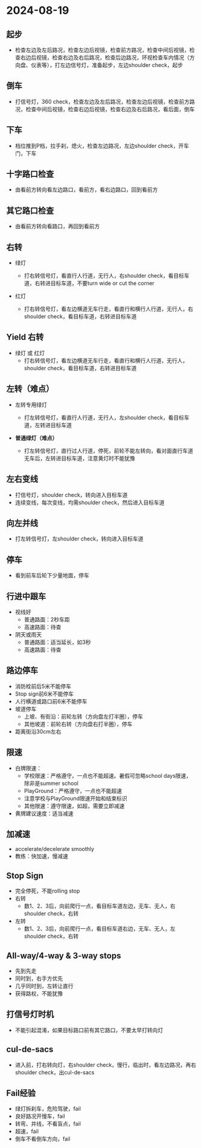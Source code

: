 # 2024-08-19  #

## 起步 ##

- 检查左边及左后路况，检查左边后视镜，检查前方路况，检查中间后视镜，检查右边后视镜，检查右边及右后路况，检查后边路况，环视检查车内情况（方向盘、仪表等），打左边信号灯，准备起步，左边shoulder check，起步

## 倒车 ##

- 打信号灯，360 check，检查左边及左后路况，检查左边后视镜，检查前方路况，检查中间后视镜，检查右边后视镜，检查右边及右后路况，看后面，倒车

## 下车 ##

- 档位推到P档，拉手刹，熄火，检查左边路况，左边shoulder check，开车门，下车

## 十字路口检查 ##

- 由看前方转向看左边路口，看前方，看右边路口，回到看前方

## 其它路口检查 ##

- 由看前方转向看路口，再回到看前方

## 右转 ##

- 绿灯
	- 打右转信号灯，看直行人行道，无行人，右shoulder check，看目标车道，右转进目标车道，不要turn wide or cut the corner

- 红灯
	- 打右转信号灯，看左边横道无车行走，看直行和横行人行道，无行人，右shoulder check，看目标车道，右转进目标车道

## Yield 右转 ##

- 绿灯 或 红灯
	- 打右转信号灯，看左边横道无车行走，看直行和横行人行道，无行人，shoulder check，看目标车道，右转进目标车道
	
## 左转（难点） ##

- 左转专用绿灯
	- 打左转信号灯，看直行人行道，无行人，左shoulder check，看目标车道，左转进目标车道

- **普通绿灯（难点）**
	- 打左转信号灯，直行过人行道，停死，前轮不能左转向，看对面直行车道无车后，左转进目标车道，注意黄灯时不能犹豫

## 左右变线

- 打信号灯，shoulder check，转向进入目标车道
- 连续变线，每次变线，均需shoulder check，然后进入目标车道

## 向左并线 ##

- 打左转信号灯，左shoulder check，转向进入目标车道

## 停车 ##

- 看到前车后轮下少量地面，停车

## 行进中跟车 ##

- 视线好
	- 普通路面：2秒车距
	- 高速路面：待查
- 阴天或雨天
	- 普通路面：适当延长，如3秒
	- 高速路面：待查

## 路边停车 ##

- 消防栓前后5米不能停车
- Stop sign前6米不能停车
- 人行横道或路口前6米不能停车
- 坡道停车
	- 上坡、有街沿：前轮左转（方向盘左打半圈），停车
	- 其他坡道：前轮右转（方向盘右打半圈），停车
- 距离街沿30cm左右

## 限速 ##

- 白牌限速：
	- 学校限速：严格遵守，一点也不能超速。暑假可忽略school days限速，除非是summer school
	- PlayGround：严格遵守，一点也不能超速
	- 注意学校与PlayGround限速开始和结束标识
	- 其他限速：遵守限速，如超，需要立即减速
- 黄牌建议速度：适当减速

## 加减速 ##

- accelerate/decelerate smoothly
- 教练：快加速，慢减速

## Stop Sign ##

- 完全停死，不能rolling stop
- 右转
	- 数1、2、3后，向前爬行一点，看目标车道左边，无车、无人，右shoulder check，右转
- 左转
	- 数1、2、3后，向前爬行一点，看目标车道右边，无车、无人，左shoulder check，右转

## All-way/4-way & 3-way stops ##

- 先到先走
- 同时到，右手方优先
- 几乎同时到，左转让直行
- 获得路权，不能犹豫

## 打信号灯时机 ##

- 不能引起混淆，如果目标路口前有其它路口，不要太早打转向灯

## cul-de-sacs ##

- 进入前，打右转向灯，右shoulder check，慢行，临出时，看左边路况，再右shoulder check，出cul-de-sacs

## Fail经验 ##

- 绿灯拆刹车，危险驾驶，fail
- 良好路况开慢车，fail
- 转弯、并线，不看盲点，fail
- 超速，fail
- 倒车不看倒车方向，fail